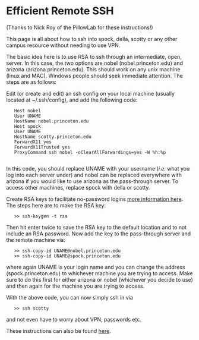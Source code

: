 # Efficient Remote SSH

(Thanks to Nick Roy of the PillowLab for these instructions!)

This page is all about how to ssh into spock, della, scotty or any other campus resource without needing to use VPN.

The basic idea here is to use RSA to ssh through an intermediate, open, server. In this case, the two options are nobel (nobel.princeton.edu) and arizona (arizona.princeton.edu). This should work on any unix machine (linux and MAC). Windows people should seek immediate attention. The steps are as follows:

Edit (or create and edit) an ssh config on your local machine (usually located at ~/.ssh/config), and add the following code:

```
   Host nobel
   User UNAME
   HostName nobel.princeton.edu
   Host spock
   User UNAME
   HostName scotty.princeton.edu
   ForwardX11 yes
   ForwardX11Trusted yes
   ProxyCommand ssh nobel -oClearAllForwardings=yes -W %h:%p
   
```

In this code, you should replace UNAME with your username (_i.e._ what you log into each server under) and nobel can be replaced everywhere with arizona if you would like to use arizona as the pass-through server. To access other machines, replace spock with della or scotty.

Create RSA keys to facilitate no-password logins [more information here](https://www.digitalocean.com/community/tutorials/how-to-set-up-ssh-keys--2). The steps here are to make the RSA key:

```
   >> ssh-keygen -t rsa
```

Then hit enter twice to save the RSA key to the default location and to not include an RSA password. Now add the key to the pass-through server and the remote machine via:

```
   >> ssh-copy-id UNAME@nobel.princeton.edu
   >> ssh-copy-id UNAME@spock.princeton.edu
```

where again UNAME is your login name and you can change the address (spock.princeton.edu) to whichever machine you are trying to access. Make sure to do this first for either arizona or nobel (whichever you decide to use) and then again for the machine you are trying to access.

With the above code, you can now simply ssh in via

```
   >> ssh scotty   
```

and not even have to worry about VPN, passwords etc.

These instructions can also be found [here](https://brodylabwiki.princeton.edu/wiki/index.php/Internal:VPN_is_annoying).